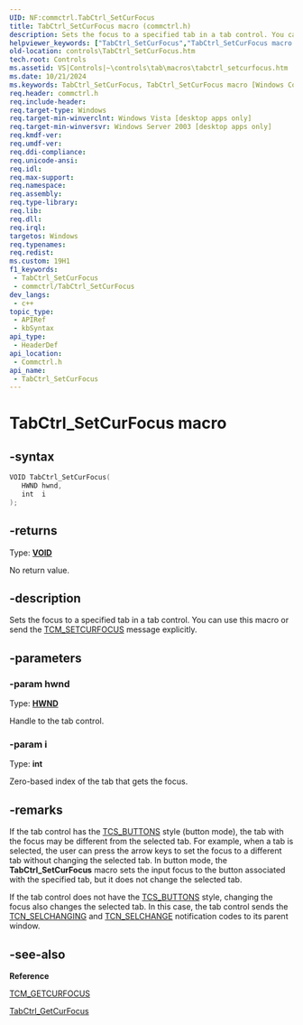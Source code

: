 ```yaml
---
UID: NF:commctrl.TabCtrl_SetCurFocus
title: TabCtrl_SetCurFocus macro (commctrl.h)
description: Sets the focus to a specified tab in a tab control. You can use this macro or send the TCM_SETCURFOCUS message explicitly.
helpviewer_keywords: ["TabCtrl_SetCurFocus","TabCtrl_SetCurFocus macro [Windows Controls]","_win32_TabCtrl_SetCurFocus","_win32_TabCtrl_SetCurFocus_cpp","commctrl/TabCtrl_SetCurFocus","controls.TabCtrl_SetCurFocus","controls._win32_TabCtrl_SetCurFocus"]
old-location: controls\TabCtrl_SetCurFocus.htm
tech.root: Controls
ms.assetid: VS|Controls|~\controls\tab\macros\tabctrl_setcurfocus.htm
ms.date: 10/21/2024
ms.keywords: TabCtrl_SetCurFocus, TabCtrl_SetCurFocus macro [Windows Controls], _win32_TabCtrl_SetCurFocus, _win32_TabCtrl_SetCurFocus_cpp, commctrl/TabCtrl_SetCurFocus, controls.TabCtrl_SetCurFocus, controls._win32_TabCtrl_SetCurFocus
req.header: commctrl.h
req.include-header: 
req.target-type: Windows
req.target-min-winverclnt: Windows Vista [desktop apps only]
req.target-min-winversvr: Windows Server 2003 [desktop apps only]
req.kmdf-ver: 
req.umdf-ver: 
req.ddi-compliance: 
req.unicode-ansi: 
req.idl: 
req.max-support: 
req.namespace: 
req.assembly: 
req.type-library: 
req.lib: 
req.dll: 
req.irql: 
targetos: Windows
req.typenames: 
req.redist: 
ms.custom: 19H1
f1_keywords:
 - TabCtrl_SetCurFocus
 - commctrl/TabCtrl_SetCurFocus
dev_langs:
 - c++
topic_type:
 - APIRef
 - kbSyntax
api_type:
 - HeaderDef
api_location:
 - Commctrl.h
api_name:
 - TabCtrl_SetCurFocus
---
```


# TabCtrl_SetCurFocus macro

## -syntax

```cpp
VOID TabCtrl_SetCurFocus(
   HWND hwnd,
   int  i
);
```

## -returns

Type: **[VOID](/windows/desktop/winprog/windows-data-types)**

No return value.


## -description

Sets the focus to a specified tab in a tab control. You can use this macro or send the <a href="/windows/desktop/Controls/tcm-setcurfocus">TCM_SETCURFOCUS</a> message explicitly.

## -parameters

### -param hwnd

Type: <b><a href="/windows/desktop/WinProg/windows-data-types">HWND</a></b>

Handle to the tab control.

### -param i

Type: <b>int</b>

Zero-based index of the tab that gets the focus.

## -remarks

If the tab control has the <a href="/windows/desktop/Controls/tab-control-styles">TCS_BUTTONS</a> style (button mode), the tab with the focus may be different from the selected tab. For example, when a tab is selected, the user can press the arrow keys to set the focus to a different tab without changing the selected tab. In button mode, the <b>TabCtrl_SetCurFocus</b> macro sets the input focus to the button associated with the specified tab, but it does not change the selected tab. 

If the tab control does not have the <a href="/windows/desktop/Controls/tab-control-styles">TCS_BUTTONS</a> style, changing the focus also changes the selected tab. In this case, the tab control sends the <a href="/windows/desktop/Controls/tcn-selchanging">TCN_SELCHANGING</a> and <a href="/windows/desktop/Controls/tcn-selchange">TCN_SELCHANGE</a> notification codes to its parent window.

## -see-also

<b>Reference</b>



<a href="/windows/desktop/Controls/tcm-getcurfocus">TCM_GETCURFOCUS</a>



<a href="/windows/desktop/api/commctrl/nf-commctrl-tabctrl_getcurfocus">TabCtrl_GetCurFocus</a>
